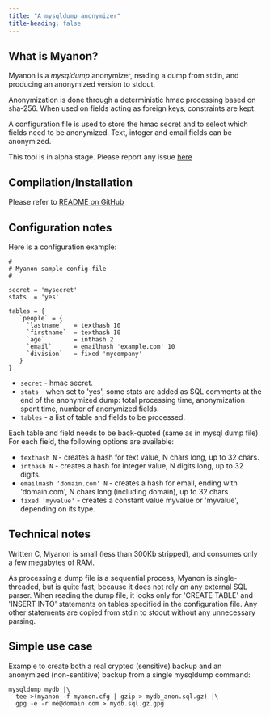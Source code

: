 ```yaml
---
title: "A mysqldump anonymizer"
title-heading: false
---
```


## What is Myanon?

Myanon is a *mysqldump* anonymizer, reading a dump from stdin, and producing an anonymized version to stdout.

Anonymization is done through a deterministic hmac processing based on sha-256. When used on fields acting as foreign keys, constraints are kept.

A configuration file is used to store the hmac secret and to select which fields need to be anonymized. Text, integer and email fields can be anonymized.

This tool is in alpha stage. Please report any issue [here]({{site.github.issues_url}})

## Compilation/Installation

Please refer to [README on GitHub]({{site.github.repository_url}})

## Configuration notes

Here is a configuration example:
```
#
# Myanon sample config file
#

secret = 'mysecret'
stats  = 'yes'

tables = {
   `people` = {
     `lastname`   = texthash 10
     `firstname`  = texthash 10
     `age`        = inthash 2
     `email`      = emailhash 'example.com' 10
     `division`   = fixed 'mycompany'
   }
}
``` 
* `secret` - hmac secret.
* `stats`  - when set to 'yes', some stats are added as SQL comments at the end of the anonymized dump: total processing time, anonymization spent time, number of anonymized fields.
* `tables` - a list of table and fields to be processed.

Each table and field needs to be back-quoted (same as in mysql dump file). For each field, the following options are available:
* `texthash N` - creates a hash for text value, N chars long, up to 32 chars.  
* `inthash N` - creates a hash for integer value, N digits long, up to 32 digits.
* `emailmash 'domain.com' N` - creates a hash for email, ending with 'domain.com', N chars long (including domain), up to 32 chars
* `fixed 'myvalue'` - creates a constant value myvalue or 'myvalue', depending on its type.


## Technical notes

Written C, Myanon is small (less than 300Kb stripped), and consumes only a few megabytes of RAM. 

As processing a dump file is a sequential process, Myanon is single-threaded, but is quite fast, because it does not rely on any external SQL parser. When reading the dump file, it looks only for 'CREATE TABLE' and 'INSERT INTO' statements on tables specified in the configuration file. Any other statements are copied from stdin to stdout without any unnecessary parsing.


## Simple use case

Example to create both a real crypted (sensitive) backup and an anonymized (non-sentitive) backup from a single mysqldump command:

```
mysqldump mydb |\
  tee >(myanon -f myanon.cfg | gzip > mydb_anon.sql.gz) |\
  gpg -e -r me@domain.com > mydb.sql.gz.gpg
```
